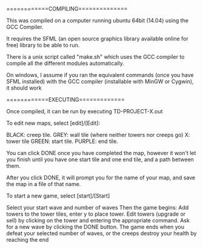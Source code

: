============COMPILING==============

This was compiled on a computer running ubuntu 64bit (14.04) using the GCC Compiler. 

It requires the SFML (an open source graphics library available online for free) library to be able to run.

There is a unix script called "make.sh" which uses the GCC compiler to compile all the different modules automatically. 

On windows, I assume if you ran the equivalent commands (once you have SFML installed) with the GCC compiler (installable with MinGW or Cygwin), it should work

============EXECUTING=============

Once compiled, it can be run by executing TD-PROJECT-X.out

To edit new maps, select [edit]/[Edit]:

  BLACK: creep tile.
  GREY: wall tile (where neither towers nor creeps go)
  X: tower tile
  GREEN: start tile.
  PURPLE: end tile. 

You can click DONE once you have completed the map, however it won't let you finish until you have one start tile and one end tile, and a path between them. 

After you click DONE, it will prompt you for the name of your map, and save the map in a file of that name. 

To start a new game, select [start]/[Start]
  
  Select your start wave and number of waves
  Then the game begins:
    Add towers to the tower tiles, enter y to place tower.
    Edit towers (upgrade or sell) by clicking on the tower and entering the appropriate command.
    Ask for a new wave by clicking the DONE button.
  The game ends when you defeat your selected number of waves, or the creeps destroy your health by reaching the end
